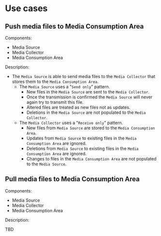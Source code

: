 # Use cases

## Push media files to Media Consumption Area

Components:

* Media Source
* Media Collector
* Media Consumption Area

Description:

* The `Media Source` is able to send media files to the `Media Collector` that stores them to the `Media Consumption Area`.
    * The `Media Source` uses a "`Send only`" pattern. 
        * New files in the `Media Source` are sent to the `Media Collector`. 
        * Once the transmission is confirmed the `Media Source` will never again try to transmit this file. 
        * Altered files are treated as new files not as updates.
        * Deletions in the `Media Source` are not populated to the `Media Collector`.
    * The `Media Collector` uses a "`Receive only`" pattern.
        * New files from `Media Source` are stored to the `Media Consumption Area`.
        * Updates from `Media Source` to existing files in the `Media Consumption Area` are ignored.
        * Deletions from `Media Source` to existing files in the `Media Consumption Area` are ignored.
        * Changes to files in the `Media Consumption Area` are not populated to the `Media Source`.

## Pull media files to Media Consumption Area

Components:

* Media Source
* Media Collector
* Media Consumption Area

Description:

TBD
